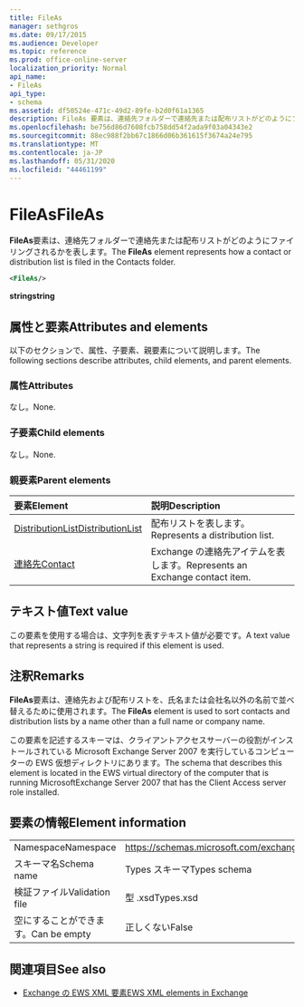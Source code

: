 ```yaml
---
title: FileAs
manager: sethgros
ms.date: 09/17/2015
ms.audience: Developer
ms.topic: reference
ms.prod: office-online-server
localization_priority: Normal
api_name:
- FileAs
api_type:
- schema
ms.assetid: df50524e-471c-49d2-89fe-b2d0f61a1365
description: FileAs 要素は、連絡先フォルダーで連絡先または配布リストがどのようにファイリングされるかを表します。
ms.openlocfilehash: be756d86d7608fcb758dd54f2ada9f03a04343e2
ms.sourcegitcommit: 88ec988f2bb67c1866d06b361615f3674a24e795
ms.translationtype: MT
ms.contentlocale: ja-JP
ms.lasthandoff: 05/31/2020
ms.locfileid: "44461199"
---
```

# <a name="fileas"></a><span data-ttu-id="f0200-103">FileAs</span><span class="sxs-lookup"><span data-stu-id="f0200-103">FileAs</span></span>

<span data-ttu-id="f0200-104">**FileAs**要素は、連絡先フォルダーで連絡先または配布リストがどのようにファイリングされるかを表します。</span><span class="sxs-lookup"><span data-stu-id="f0200-104">The **FileAs** element represents how a contact or distribution list is filed in the Contacts folder.</span></span> 
  
```xml
<FileAs/>
```

 <span data-ttu-id="f0200-105">**string**</span><span class="sxs-lookup"><span data-stu-id="f0200-105">**string**</span></span>
## <a name="attributes-and-elements"></a><span data-ttu-id="f0200-106">属性と要素</span><span class="sxs-lookup"><span data-stu-id="f0200-106">Attributes and elements</span></span>

<span data-ttu-id="f0200-107">以下のセクションで、属性、子要素、親要素について説明します。</span><span class="sxs-lookup"><span data-stu-id="f0200-107">The following sections describe attributes, child elements, and parent elements.</span></span>
  
### <a name="attributes"></a><span data-ttu-id="f0200-108">属性</span><span class="sxs-lookup"><span data-stu-id="f0200-108">Attributes</span></span>

<span data-ttu-id="f0200-109">なし。</span><span class="sxs-lookup"><span data-stu-id="f0200-109">None.</span></span>
  
### <a name="child-elements"></a><span data-ttu-id="f0200-110">子要素</span><span class="sxs-lookup"><span data-stu-id="f0200-110">Child elements</span></span>

<span data-ttu-id="f0200-111">なし。</span><span class="sxs-lookup"><span data-stu-id="f0200-111">None.</span></span>
  
### <a name="parent-elements"></a><span data-ttu-id="f0200-112">親要素</span><span class="sxs-lookup"><span data-stu-id="f0200-112">Parent elements</span></span>

|<span data-ttu-id="f0200-113">**要素**</span><span class="sxs-lookup"><span data-stu-id="f0200-113">**Element**</span></span>|<span data-ttu-id="f0200-114">**説明**</span><span class="sxs-lookup"><span data-stu-id="f0200-114">**Description**</span></span>|
|:-----|:-----|
|[<span data-ttu-id="f0200-115">DistributionList</span><span class="sxs-lookup"><span data-stu-id="f0200-115">DistributionList</span></span>](distributionlist.md) <br/> |<span data-ttu-id="f0200-116">配布リストを表します。</span><span class="sxs-lookup"><span data-stu-id="f0200-116">Represents a distribution list.</span></span>  <br/> |
|[<span data-ttu-id="f0200-117">連絡先</span><span class="sxs-lookup"><span data-stu-id="f0200-117">Contact</span></span>](contact.md) <br/> |<span data-ttu-id="f0200-118">Exchange の連絡先アイテムを表します。</span><span class="sxs-lookup"><span data-stu-id="f0200-118">Represents an Exchange contact item.</span></span>  <br/> |
   
## <a name="text-value"></a><span data-ttu-id="f0200-119">テキスト値</span><span class="sxs-lookup"><span data-stu-id="f0200-119">Text value</span></span>

<span data-ttu-id="f0200-120">この要素を使用する場合は、文字列を表すテキスト値が必要です。</span><span class="sxs-lookup"><span data-stu-id="f0200-120">A text value that represents a string is required if this element is used.</span></span>
  
## <a name="remarks"></a><span data-ttu-id="f0200-121">注釈</span><span class="sxs-lookup"><span data-stu-id="f0200-121">Remarks</span></span>

<span data-ttu-id="f0200-122">**FileAs**要素は、連絡先および配布リストを、氏名または会社名以外の名前で並べ替えるために使用されます。</span><span class="sxs-lookup"><span data-stu-id="f0200-122">The **FileAs** element is used to sort contacts and distribution lists by a name other than a full name or company name.</span></span> 
  
<span data-ttu-id="f0200-123">この要素を記述するスキーマは、クライアントアクセスサーバーの役割がインストールされている Microsoft Exchange Server 2007 を実行しているコンピューターの EWS 仮想ディレクトリにあります。</span><span class="sxs-lookup"><span data-stu-id="f0200-123">The schema that describes this element is located in the EWS virtual directory of the computer that is running MicrosoftExchange Server 2007 that has the Client Access server role installed.</span></span>
  
## <a name="element-information"></a><span data-ttu-id="f0200-124">要素の情報</span><span class="sxs-lookup"><span data-stu-id="f0200-124">Element information</span></span>

|||
|:-----|:-----|
|<span data-ttu-id="f0200-125">Namespace</span><span class="sxs-lookup"><span data-stu-id="f0200-125">Namespace</span></span>  <br/> |https://schemas.microsoft.com/exchange/services/2006/types  <br/> |
|<span data-ttu-id="f0200-126">スキーマ名</span><span class="sxs-lookup"><span data-stu-id="f0200-126">Schema name</span></span>  <br/> |<span data-ttu-id="f0200-127">Types スキーマ</span><span class="sxs-lookup"><span data-stu-id="f0200-127">Types schema</span></span>  <br/> |
|<span data-ttu-id="f0200-128">検証ファイル</span><span class="sxs-lookup"><span data-stu-id="f0200-128">Validation file</span></span>  <br/> |<span data-ttu-id="f0200-129">型 .xsd</span><span class="sxs-lookup"><span data-stu-id="f0200-129">Types.xsd</span></span>  <br/> |
|<span data-ttu-id="f0200-130">空にすることができます。</span><span class="sxs-lookup"><span data-stu-id="f0200-130">Can be empty</span></span>  <br/> |<span data-ttu-id="f0200-131">正しくない</span><span class="sxs-lookup"><span data-stu-id="f0200-131">False</span></span>  <br/> |
   
## <a name="see-also"></a><span data-ttu-id="f0200-132">関連項目</span><span class="sxs-lookup"><span data-stu-id="f0200-132">See also</span></span>



- [<span data-ttu-id="f0200-133">Exchange の EWS XML 要素</span><span class="sxs-lookup"><span data-stu-id="f0200-133">EWS XML elements in Exchange</span></span>](ews-xml-elements-in-exchange.md)

